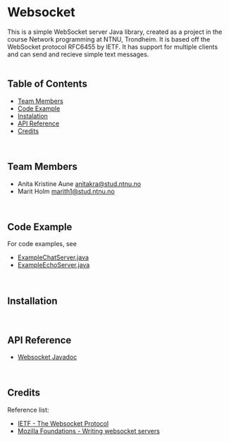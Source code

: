 # Websocket
This is a simple WebSocket server Java library, created as a project in the course Network programming at NTNU, Trondheim. It is based off the WebSocket protocol RFC6455 by IETF. It has support for multiple clients and can send and recieve simple text messages. 
<br>
<br>
## Table of Contents
* [Team Members](#team-members)
* [Code Example](#code)
* [Instalation](#installation)
* [API Reference](#api)
* [Credits](#credits)
<br>

## <a name="team-members"></a>Team Members
* Anita Kristine Aune <anitakra@stud.ntnu.no>
* Marit Holm <marith1@stud.ntnu.no>
<br>

## <a name="code"></a>Code Example
For code examples, see
* <a href="https://github.com/marith/Websocket/tree/master/src/example/ExampleChatServer.java">ExampleChatServer.java</a>
* <a href="https://github.com/marith/Websocket/tree/master/src/example/ExampleEchoServer.java">ExampleEchoServer.java</a>
<br>

## <a name="intallation"></a>Installation
<br>

## <a name="api"></a>API Reference
* <a href=https://marith.github.io/Websocket>Websocket Javadoc</a>
<br>

## <a name="credits"></a>Credits
Reference list: 
* <a href=https://tools.ietf.org/html/rfc6455>IETF - The Websocket Protocol</a>
* <a href=https://developer.mozilla.org/en-US/docs/Web/API/WebSockets_API/Writing_WebSocket_servers>Mozilla Foundations - Writing websocket servers</a>
<br>





